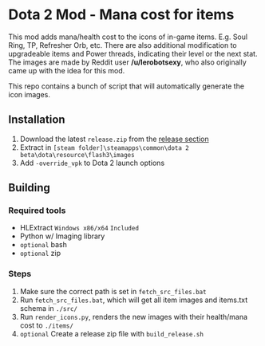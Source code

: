# Dota 2 Mod - Mana cost for items

This mod adds mana/health cost to the icons of in-game items.
E.g. Soul Ring, TP, Refresher Orb, etc.
There are also additional modification to upgradeable items and Power threads, indicating their level or the next stat.
The images are made by Reddit user **/u/lerobotsexy**, who also originally came up with the idea for this mod.

This repo contains a bunch of script that will automatically generate the icon images.

## Installation

1. Download the latest `release.zip` from the [release section](https://github.com/rossengeorgiev/dota2mod_manacost/releases)
2. Extract in `[steam folder]\steamapps\common\dota 2 beta\dota\resource\flash3\images`
3. Add `-override_vpk` to Dota 2 launch options

## Building
### Required tools
* HLExtract `Windows x86/x64` `Included`
* Python w/ Imaging library
* `optional` bash
* `optional` zip

### Steps
1. Make sure the correct path is set in `fetch_src_files.bat`
2. Run `fetch_src_files.bat`, which will get all item images and items.txt schema in `./src/`
3. Run `render_icons.py`, renders the new images with their health/mana cost to `./items/`
4. `optional` Create a release zip file with `build_release.sh`
